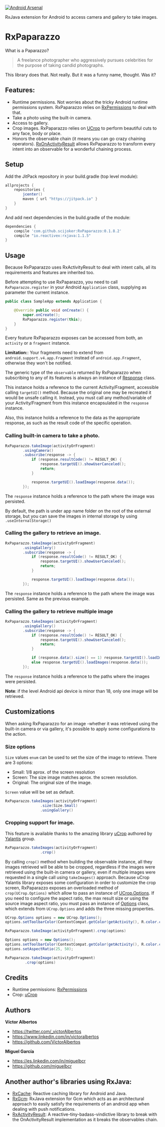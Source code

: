[![Android Arsenal](https://img.shields.io/badge/Android%20Arsenal-RxPaparazzo-brightgreen.svg?style=flat)](http://android-arsenal.com/details/1/3523)

RxJava extension for Android to access camera and gallery to take images. 

# RxPaparazzo

What is a Paparazzo?

> A freelance photographer who aggressively pursues celebrities for the purpose of taking candid photographs.

This library does that. Not really. But it was a funny name, thought. Was it?


## Features:
 
- Runtime permissions. Not worries about the tricky Android runtime permissions system. RxPaparazzo relies on [RxPermissions](https://github.com/tbruyelle/RxPermissions) to deal with that.  
- Take a photo using the built-in camera.
- Access to gallery. 
- Crop images. RxPaparazzo relies on [UCrop](https://github.com/Yalantis/uCrop) to perform beautiful cuts to any face, body or place. 
- Honors the observable chain (it means you can go crazy chaining operators). [RxOnActivityResult](https://github.com/VictorAlbertos/RxActivityResult) allows RxPaparazzo to transform every intent into an observable for a wonderful chaining process.


## Setup
Add the JitPack repository in your build.gradle (top level module):
```gradle
allprojects {
    repositories {
        jcenter()
        maven { url "https://jitpack.io" }
    }
}
```

And add next dependencies in the build.gradle of the module:
```gradle
dependencies {
    compile 'com.github.scijoker:RxPaparazzo:0.1.8.2'
    compile "io.reactivex:rxjava:1.1.5"
}
```


## Usage
Because RxPaparazzo uses RxActivityResult to deal with intent calls, all its requirements and features are inherited too.

Before attempting to use RxPaparazzo, you need to call `RxPaparazzo.register` in your Android `Application` class, supplying as parameter the current instance.
        
```java
public class SampleApp extends Application {

    @Override public void onCreate() {
        super.onCreate();
        RxPaparazzo.register(this);
    }
}
```

Every feature RxPaparazzo exposes can be accessed from both, an `activity` or a `fragment` instance. 

**Limitation:**: Your fragments need to extend from `android.support.v4.app.Fragment` instead of `android.app.Fragment`, otherwise they won't be notified. 

The generic type of the `observable` returned by RxPaparazzo when subscribing to any of its features is always an instance of [Response](https://github.com/FuckBoilerplate/RxPaparazzo/blob/master/rx_paparazzo/src/main/java/com/fuck_boilerplate/rx_paparazzo/entities/Response.java) class. 

This instance holds a reference to the current Activity/Fragment, accessible calling `targetUI()` method. Because the original one may be recreated it would be unsafe calling it. Instead, you must call any method/variable of your Activity/Fragment from this instance encapsulated in the `response` instance.

Also, this instance holds a reference to the data as the appropriate response, as such as the result code of the specific operation.

### Calling built-in camera to take a photo.
```java
RxPaparazzo.takeImage(activityOrFragment)
        .usingCamera()
        .subscribe(response -> {
            if (response.resultCode() != RESULT_OK) {
                response.targetUI().showUserCanceled();
                return;
            }

            response.targetUI().loadImage(response.data());
        });
```

The `response` instance holds a reference to the path where the image was persisted.

By default, the path is under app name folder on the root of the external storage, but you can save the images in internal storage by using `.useInternalStorage()`


### Calling the gallery to retrieve an image.
```java
RxPaparazzo.takeImage(activityOrFragment)
        .usingGallery()
        .subscribe(response -> {
            if (response.resultCode() != RESULT_OK) {
                response.targetUI().showUserCanceled();
                return;
            }

            response.targetUI().loadImage(response.data());
        });
```

The `response` instance holds a reference to the path where the image was persisted. Same as the previous example. 

### Calling the gallery to retrieve multiple image 
```java
RxPaparazzo.takeImages(activityOrFragment)
        .usingGallery()
        .subscribe(response -> {
            if (response.resultCode() != RESULT_OK) {
                response.targetUI().showUserCanceled();
                return;
            }

            if (response.data().size() == 1) response.targetUI().loadImage(response.data().get(0));
            else response.targetUI().loadImages(response.data());
        });
```

The `response` instance holds a reference to the paths where the images were persisted.

**Note**: if the level Android api device is minor than 18, only one image will be retrieved. 

## Customizations
When asking RxPaparazzo for an image -whether it was retrieved using the built-in camera or via gallery, it's possible to apply some configurations to the action. 

### Size options
`Size` values `enum` can be used to set the size of the image to retrieve. There are 3 options:

* Small: 1/8 aprox. of the screen resolution
* Screen: The size image matches aprox. the screen resolution.
* Original: The original size of the image.

`Screen` value will be set as default.

```java
RxPaparazzo.takeImages(activityOrFragment)
                .size(Size.Small)
                .usingGallery()
```                 
                
### Cropping support for image.
This feature is available thanks to the amazing library [uCrop](https://github.com/Yalantis/uCrop) authored by [Yalantis](https://github.com/Yalantis) group. 

```java
RxPaparazzo.takeImages(activityOrFragment)
                .crop()
``` 

By calling `crop()` method when building the observable instance, all they images retrieved will be able to be cropped, regardless if the images were retrieved using the built-in camera or gallery, even if multiple images were requested in a single call using `takeImages()` approach.
Because uCrop Yalantis library exposes some configuration in order to customize the crop screen, RxPaparazzo exposes an overloaded method of `crop(UCrop.Options)` which allow to pass an instance of [UCrop.Options](https://github.com/Yalantis/uCrop/blob/master/ucrop/src/main/java/com/yalantis/ucrop/UCrop.java#L211).
If you need to configure the aspect ratio, the max result size or using the source image aspect ratio, you must pass an instance of [Options](https://github.com/FuckBoilerplate/RxPaparazzo/blob/master/rx_paparazzo/src/main/java/com/fuck_boilerplate/rx_paparazzo/entities/Options.java) class, which extends from `UCrop.Options` and adds the three missing properties.  

```java
UCrop.Options options = new UCrop.Options();
options.setToolbarColor(ContextCompat.getColor(getActivity(), R.color.colorPrimaryDark));

RxPaparazzo.takeImage(activityOrFragment).crop(options)
```

```java
Options options = new Options();
options.setToolbarColor(ContextCompat.getColor(getActivity(), R.color.colorPrimaryDark));
options.setAspectRatio(25, 50); 

RxPaparazzo.takeImage(activityOrFragment)
         .crop(options)
```

## Credits
* Runtime permissions: [RxPermissions](https://github.com/tbruyelle/RxPermissions)
* Crop: [uCrop](https://github.com/Yalantis/uCrop)

## Authors

**Víctor Albertos**

* <https://twitter.com/_victorAlbertos>
* <https://www.linkedin.com/in/victoralbertos>
* <https://github.com/VictorAlbertos>

**Miguel García**

* <https://es.linkedin.com/in/miguelbcr>
* <https://github.com/miguelbcr>


## Another author's libraries using RxJava:
* [RxCache](https://github.com/VictorAlbertos/RxCache): Reactive caching library for Android and Java. 
* [RxGcm](https://github.com/VictorAlbertos/RxGcm): RxJava extension for Gcm which acts as an architectural approach to easily satisfy the requirements of an android app when dealing with push notifications.
* [RxActivityResult](https://github.com/VictorAlbertos/RxActivityResult): A reactive-tiny-badass-vindictive library to break with the OnActivityResult implementation as it breaks the observables chain. 
